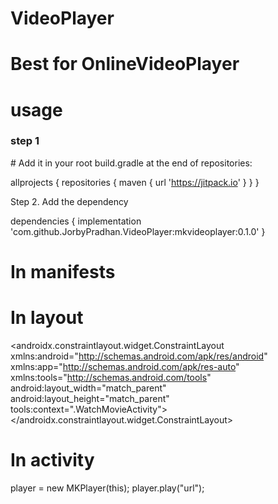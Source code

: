 # VideoPlayer
# Best for OnlineVideoPlayer
# usage

<h3>step 1</h3>
# Add it in your root build.gradle at the end of repositories:

 allprojects {
		repositories {
			maven { url 'https://jitpack.io' }
		}
	}
  
 Step 2. Add the dependency
 
 dependencies {
	        implementation 'com.github.JorbyPradhan.VideoPlayer:mkvideoplayer:0.1.0'
	}

# In manifests 
 <activity android:name=".WatchMovieActivity"
    android:configChanges="keyboardHidden|orientation|screenSize"
    android:screenOrientation="sensor"
		 android:theme="@style/AppTheme.NoActionBar">

# In layout
 <?xml version="1.0" encoding="utf-8"?>
 <androidx.constraintlayout.widget.ConstraintLayout xmlns:android="http://schemas.android.com/apk/res/android"
    xmlns:app="http://schemas.android.com/apk/res-auto"
    xmlns:tools="http://schemas.android.com/tools"    android:layout_width="match_parent"
    android:layout_height="match_parent"
    tools:context=".WatchMovieActivity">
    <include
        layout="@layout/mk_player"
        android:layout_width="match_parent"
        android:layout_height="match_parent" />
 </androidx.constraintlayout.widget.ConstraintLayout>

# In activity
 player = new MKPlayer(this);
        player.play("url");
